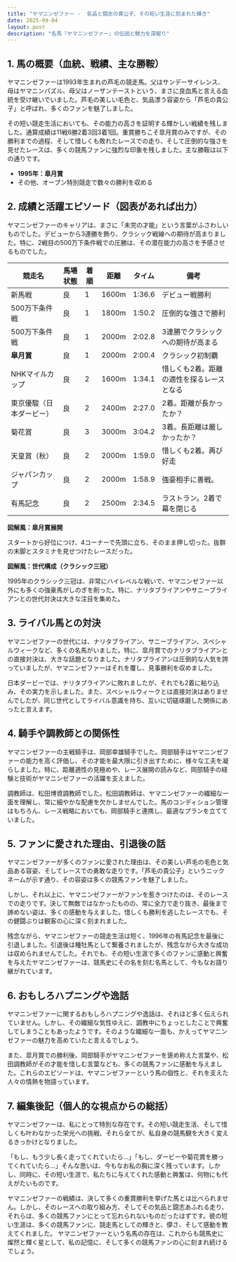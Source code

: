 ```yaml
---
title: "ヤマニンゼファー -  気品と闘志の貴公子、その短い生涯に刻まれた輝き"
date: 2025-09-04
layout: post
description: "名馬『ヤマニンゼファー』の伝説と魅力を深堀り"
---
```


## 1. 馬の概要（血統、戦績、主な勝鞍）

ヤマニンゼファーは1993年生まれの芦毛の競走馬。父はサンデーサイレンス、母はヤマニンパズル、母父はノーザンテーストという、まさに良血馬と言える血統を受け継いでいました。芦毛の美しい毛色と、気品漂う容姿から「芦毛の貴公子」と呼ばれ、多くのファンを魅了しました。

その短い競走生活においても、その能力の高さを証明する輝かしい戦績を残しました。通算成績は11戦6勝2着3回3着1回。重賞勝ちこそ皐月賞のみですが、その勝利までの過程、そして惜しくも敗れたレースでの走り、そして圧倒的な強さを見せたレースは、多くの競馬ファンに強烈な印象を残しました。主な勝鞍は以下の通りです。

* **1995年：皐月賞**
* その他、オープン特別競走で数々の勝利を収める


## 2. 成績と活躍エピソード（図表があれば出力）

ヤマニンゼファーのキャリアは、まさに「未完の才能」という言葉がふさわしいものでした。デビューから3連勝を飾り、クラシック戦線への期待が高まりました。特に、2戦目の500万下条件戦での圧勝は、その潜在能力の高さを予感させるものでした。

| 競走名             | 馬場状態 | 着順 | 距離 | タイム      | 備考                                     |
|----------------------|-----------|-------|-------|-------------|-----------------------------------------|
| 新馬戦               | 良       | 1     | 1600m | 1:36.6      | デビュー戦勝利                             |
| 500万下条件戦         | 良       | 1     | 1800m | 1:50.2      | 圧倒的な強さで勝利                       |
| 500万下条件戦         | 良       | 1     | 2000m | 2:02.8      | 3連勝でクラシックへの期待が高まる       |
| **皐月賞**           | 良       | 1     | 2000m | 2:00.4      | クラシック初制覇                           |
| NHKマイルカップ       | 良       | 2     | 1600m | 1:34.1      | 惜しくも2着。距離の適性を探るレースとなる |
| 東京優駿（日本ダービー）| 良       | 2     | 2400m | 2:27.0      | 2着。距離が長かったか？                   |
| 菊花賞               | 良       | 3     | 3000m | 3:04.2      | 3着。長距離は厳しかったか？               |
| 天皇賞（秋）         | 良       | 2     | 2000m | 1:59.0      | 惜しくも2着。再び好走                   |
| ジャパンカップ       | 良       | 2     | 2000m | 1:58.9      | 強豪相手に善戦。                         |
| 有馬記念             | 良       | 2     | 2500m | 2:34.5      | ラストラン。2着で幕を閉じる               |


**図解風：皐月賞展開**

スタートから好位につけ、4コーナーで先頭に立ち、そのまま押し切った。抜群の末脚とスタミナを見せつけたレースだった。


**図解風：世代構成（クラシック三冠）**

1995年のクラシック三冠は、非常にハイレベルな戦いで、ヤマニンゼファー以外にも多くの強豪馬がしのぎを削った。特に、ナリタブライアンやサニーブライアンとの世代対決は大きな注目を集めた。


## 3. ライバル馬との対決

ヤマニンゼファーの世代には、ナリタブライアン、サニーブライアン、スペシャルウィークなど、多くの名馬がいました。特に、皐月賞でのナリタブライアンとの直接対決は、大きな話題となりました。ナリタブライアンは圧倒的な人気を誇っていましたが、ヤマニンゼファーはそれを覆し、見事勝利を収めました。

日本ダービーでは、ナリタブライアンに敗れましたが、それでも2着に粘り込み、その実力を示しました。また、スペシャルウィークとは直接対決はありませんでしたが、同じ世代としてライバル意識を持ち、互いに切磋琢磨した関係にあったと言えます。


## 4. 騎手や調教師との関係性

ヤマニンゼファーの主戦騎手は、岡部幸雄騎手でした。岡部騎手はヤマニンゼファーの能力を高く評価し、その才能を最大限に引き出すために、様々な工夫を凝らしました。特に、距離適性の見極めや、レース展開の読みなど、岡部騎手の経験と技術がヤマニンゼファーの活躍を支えました。

調教師は、松田博資調教師でした。松田調教師は、ヤマニンゼファーの繊細な一面を理解し、常に細やかな配慮を欠かしませんでした。馬のコンディション管理はもちろん、レース戦略においても、岡部騎手と連携し、最適なプランを立てていました。


## 5. ファンに愛された理由、引退後の話

ヤマニンゼファーが多くのファンに愛された理由は、その美しい芦毛の毛色と気品ある容姿、そしてレースでの勇敢な走りです。「芦毛の貴公子」というニックネームが示す通り、その容姿は多くの競馬ファンを魅了しました。

しかし、それ以上に、ヤマニンゼファーがファンを惹きつけたのは、そのレースでの走りです。決して無敵ではなかったものの、常に全力で走り抜き、最後まで諦めない姿は、多くの感動を与えました。惜しくも勝利を逃したレースでも、その健闘ぶりは観客の心に深く刻まれました。

残念ながら、ヤマニンゼファーの競走生活は短く、1996年の有馬記念を最後に引退しました。引退後は種牡馬として繋養されましたが、残念ながら大きな成功は収められませんでした。それでも、その短い生涯で多くのファンに感動と興奮を与えたヤマニンゼファーは、競馬史にその名を刻む名馬として、今もなお語り継がれています。


## 6. おもしろハプニングや逸話

ヤマニンゼファーに関するおもしろハプニングや逸話は、それほど多く伝えられていません。しかし、その繊細な気性ゆえに、調教中にちょっとしたことで興奮してしまうこともあったようです。そのような繊細な一面も、かえってヤマニンゼファーの魅力を高めていたと言えるでしょう。

また、皐月賞での勝利後、岡部騎手がヤマニンゼファーを褒め称えた言葉や、松田調教師がその才能を惜しむ言葉なども、多くの競馬ファンに感動を与えました。これらのエピソードは、ヤマニンゼファーという馬の個性と、それを支えた人々の情熱を物語っています。


## 7. 編集後記（個人的な視点からの総括）

ヤマニンゼファーは、私にとって特別な存在です。その短い競走生活、そして惜しくも叶わなかった栄光への挑戦、それら全てが、私自身の競馬観を大きく変えるきっかけとなりました。

「もし、もう少し長く走ってくれていたら…」「もし、ダービーや菊花賞を勝ってくれていたら…」そんな思いは、今もなお私の胸に深く残っています。しかし、同時に、その短い生涯で、私たちに与えてくれた感動と興奮は、何物にも代えがたいものです。

ヤマニンゼファーの戦績は、決して多くの重賞勝利を挙げた馬とは比べられません。しかし、そのレースへの取り組み方、そしてその気品と闘志あふれる走り、それらは、多くの競馬ファンにとって忘れられないものだったはずです。彼の短い生涯は、多くの競馬ファンに、競走馬としての輝きと、儚さ、そして感動を教えてくれました。  ヤマニンゼファーという名馬の存在は、これからも競馬史に燦然と輝く星として、私の記憶に、そして多くの競馬ファンの心に刻まれ続けるでしょう。

